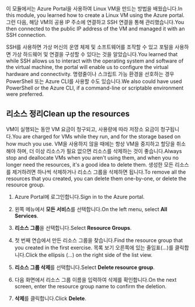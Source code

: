 <span data-ttu-id="ebe5a-101">이 모듈에서는 Azure Portal을 사용하여 Linux VM을 만드는 방법을 배웠습니다.</span><span class="sxs-lookup"><span data-stu-id="ebe5a-101">In this module, you learned how to create a Linux VM using the Azure portal.</span></span> <span data-ttu-id="ebe5a-102">그런 다음, 해당 VM의 공용 IP 주소에 연결하고 SSH 연결을 통해 관리했습니다.</span><span class="sxs-lookup"><span data-stu-id="ebe5a-102">You then connected to the public IP address of the VM and managed it with an SSH connection.</span></span> 

<span data-ttu-id="ebe5a-103">SSH를 사용하면 가상 머신의 운영 체제 및 소프트웨어를 조작할 수 있고 포털을 사용하면 가상 하드웨어 및 연결을 구성할 수 있다는 것을 알았습니다.</span><span class="sxs-lookup"><span data-stu-id="ebe5a-103">You learned that while SSH allows us to interact with the operating system and software of the virtual machine, the portal will enable us to configure the virtual hardware and connectivity.</span></span> <span data-ttu-id="ebe5a-104">명령줄이나 스크립트 가능 환경을 선호하는 경우 PowerShell 또는 Azure CLI를 사용할 수도 있습니다.</span><span class="sxs-lookup"><span data-stu-id="ebe5a-104">We also could have used PowerShell or the Azure CLI, if a command-line or scriptable environment were preferred.</span></span>

## <a name="clean-up-the-resources"></a><span data-ttu-id="ebe5a-105">리소스 정리</span><span class="sxs-lookup"><span data-stu-id="ebe5a-105">Clean up the resources</span></span>

<span data-ttu-id="ebe5a-106">VM이 실행되는 동안 VM 요금이 청구되고, 사용량에 따라 저장소 요금이 청구됩니다.</span><span class="sxs-lookup"><span data-stu-id="ebe5a-106">You are charged for VMs while they run, and for the storage based on how much you use.</span></span> <span data-ttu-id="ebe5a-107">VM을 사용하지 않을 때에는 항상 VM을 중지하고 할당을 취소해야 하며, 더 이상 리소스가 필요 없으면 리소스를 삭제하는 것이 좋습니다.</span><span class="sxs-lookup"><span data-stu-id="ebe5a-107">Always stop and deallocate VMs when you aren't using them, and when you no longer need the resources, it's a good idea to delete them.</span></span> <span data-ttu-id="ebe5a-108">생성한 모든 리소스를 제거하려면 하나씩 삭제하거나 리소스 그룹을 삭제하면 됩니다.</span><span class="sxs-lookup"><span data-stu-id="ebe5a-108">To remove all the resources that you created, you can delete them one-by-one, or delete the resource group.</span></span>

1. <span data-ttu-id="ebe5a-109">Azure Portal에 로그인합니다.</span><span class="sxs-lookup"><span data-stu-id="ebe5a-109">Sign in to the Azure portal.</span></span>

1. <span data-ttu-id="ebe5a-110">왼쪽 메뉴에서 **모든 서비스**를 선택합니다.</span><span class="sxs-lookup"><span data-stu-id="ebe5a-110">On the left menu, select **All Services**.</span></span>

1. <span data-ttu-id="ebe5a-111">**리소스 그룹**을 선택합니다.</span><span class="sxs-lookup"><span data-stu-id="ebe5a-111">Select **Resource Groups**.</span></span>

1. <span data-ttu-id="ebe5a-112">첫 번째 연습에서 만든 리소스 그룹을 찾습니다.</span><span class="sxs-lookup"><span data-stu-id="ebe5a-112">Find the resource group that you created in the first exercise.</span></span> <span data-ttu-id="ebe5a-113">목록 보기 오른쪽에 있는 줄임표(...)를 클릭합니다.</span><span class="sxs-lookup"><span data-stu-id="ebe5a-113">Click the ellipsis (...) on the right side of the list view.</span></span>

1. <span data-ttu-id="ebe5a-114">**리소스 그룹 삭제**를 선택합니다.</span><span class="sxs-lookup"><span data-stu-id="ebe5a-114">Select **Delete resource group**.</span></span>

1. <span data-ttu-id="ebe5a-115">다음 화면에서 리소스 그룹 이름을 입력하여 삭제를 확인합니다.</span><span class="sxs-lookup"><span data-stu-id="ebe5a-115">On the next screen, enter the resource group name to confirm the deletion.</span></span>

1. <span data-ttu-id="ebe5a-116">**삭제**를 클릭합니다.</span><span class="sxs-lookup"><span data-stu-id="ebe5a-116">Click **Delete**.</span></span>
